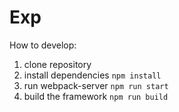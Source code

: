 # Exp

How to develop:

1. clone repository
2. install dependencies `npm install`
3. run webpack-server `npm run start`
4. build the framework `npm run build`

